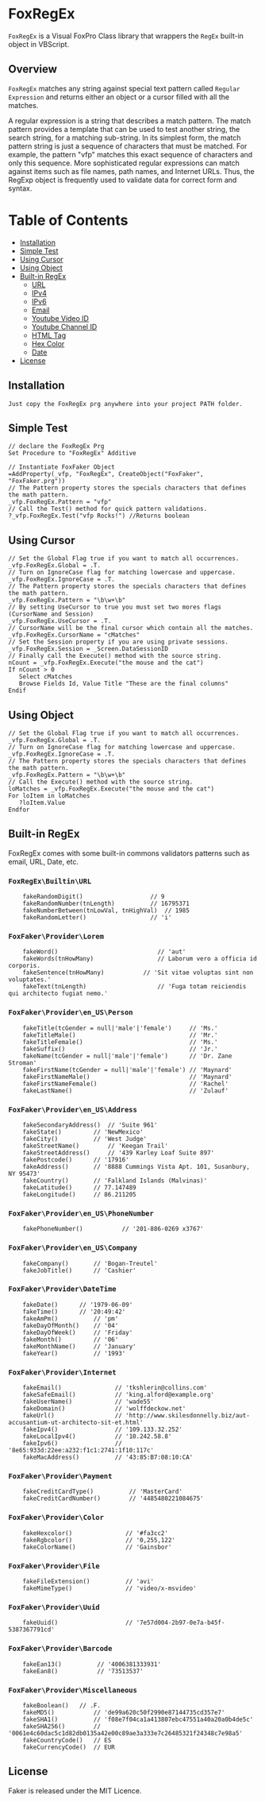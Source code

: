 # FoxRegEx

`FoxRegEx` is a Visual FoxPro Class library that wrappers the <code>RegEx</code> built-in object in VBScript.

<h2>Overview</h2>

`FoxRegEx` matches any string against special text pattern called `Regular Expression` and returns either an object or a cursor filled  with all the matches.

A regular expression is a string that describes a match pattern. The match pattern provides a template that can be used to test another string, the search string, for a matching sub-string. In its simplest form, the match pattern string is just a sequence of characters that must be matched. For example, the pattern "vfp" matches this exact sequence of characters and only this sequence. More sophisticated regular expressions can match against items such as file names, path names, and Internet URLs. Thus, the RegExp object is frequently used to validate data for correct form and syntax.

# Table of Contents

- [Installation](#installation)
- [Simple Test](#basic-usage)
- [Using Cursor](#using-cursor)
- [Using Object](#using-object)
- [Built-in RegEx](#formatters)
	- [URL](#foxregexbuiltinurl)
	- [IPv4](#foxfakerproviderlorem)
	- [IPv6](#foxfakerprovideren_usperson)
	- [Email](#foxfakerprovideren_usaddress)
	- [Youtube Video ID](#foxfakerprovideren_usphonenumber)
	- [Youtube Channel ID](#foxfakerprovideren_uscompany)
	- [HTML Tag](#foxfakerproviderdatetime)
	- [Hex Color](#foxfakerproviderinternet)
	- [Date](#foxfakerproviderpayment)
- [License](#license)


## Installation

```
Just copy the FoxRegEx prg anywhere into your project PATH folder.
```

## Simple Test
```xBase
// declare the FoxRegEx Prg
Set Procedure to "FoxRegEx" Additive

// Instantiate FoxFaker Object
=AddProperty(_vfp, "FoxRegEx", CreateObject("FoxFaker", "FoxFaker.prg"))
// The Pattern property stores the specials characters that defines the math pattern.
_vfp.FoxRegEx.Pattern = "vfp"
// Call the Test() method for quick pattern validations.
?_vfp.FoxRegEx.Test("vfp Rocks!") //Returns boolean
```
## Using Cursor

```xBase
// Set the Global Flag true if you want to match all occurrences.
_vfp.FoxRegEx.Global = .T.
// Turn on IgnoreCase flag for matching lowercase and uppercase.
_vfp.FoxRegEx.IgnoreCase = .T.
// The Pattern property stores the specials characters that defines the math pattern.
_vfp.FoxRegEx.Pattern = "\b\w+\b"
// By setting UseCursor to true you must set two mores flags (CursorName and Session)
_vfp.FoxRegEx.UseCursor = .T.
// CursorName will be the final cursor which contain all the matches.
_vfp.FoxRegEx.CursorName = "cMatches"
// Set the Session property if you are using private sessions.
_vfp.FoxRegEx.Session = _Screen.DataSessionID
// Finally call the Execute() method with the source string.
nCount = _vfp.FoxRegEx.Execute("the mouse and the cat")
If nCount > 0
   Select cMatches
   Browse Fields Id, Value Title "These are the final columns"
Endif
```
## Using Object

```xBase
// Set the Global Flag true if you want to match all occurrences.
_vfp.FoxRegEx.Global = .T.
// Turn on IgnoreCase flag for matching lowercase and uppercase.
_vfp.FoxRegEx.IgnoreCase = .T.
// The Pattern property stores the specials characters that defines the math pattern.
_vfp.FoxRegEx.Pattern = "\b\w+\b"
// Call the Execute() method with the source string.
loMatches = _vfp.FoxRegEx.Execute("the mouse and the cat")
For loItem in loMatches
   ?loItem.Value
Endfor
```

## Built-in RegEx

FoxRegEx comes with some built-in commons validators patterns such as email, URL, Date, etc.

### `FoxRegEx\Builtin\URL`
```xBase
    fakeRandomDigit()             		// 9
    fakeRandomNumber(tnLength)  		// 16795371    
    fakeNumberBetween(tnLowVal, tnHighVal) 	// 1985
    fakeRandomLetter()          		// 'i'
```
### `FoxFaker\Provider\Lorem`
```xBase
    fakeWord()                            // 'aut'
    fakeWords(tnHowMany)                  // Laborum vero a officia id corporis.
    fakeSentence(tnHowMany)  		  // 'Sit vitae voluptas sint non voluptates.'
    fakeText(tnLength)                    // 'Fuga totam reiciendis qui architecto fugiat nemo.'
```
### `FoxFaker\Provider\en_US\Person`
```xBase
    fakeTitle(tcGender = null|'male'|'female') 	   // 'Ms.'
    fakeTitleMale()                                // 'Mr.'
    fakeTitleFemale()                              // 'Ms.'
    fakeSuffix()                                   // 'Jr.'
    fakeName(tcGender = null|'male'|'female')      // 'Dr. Zane Stroman'
    fakeFirstName(tcGender = null|'male'|'female') // 'Maynard'
    fakeFirstNameMale()                            // 'Maynard'
    fakeFirstNameFemale()                          // 'Rachel'
    fakeLastName()                                 // 'Zulauf'
```
### `FoxFaker\Provider\en_US\Address`
```xBase  
    fakeSecondaryAddress()	// 'Suite 961'
    fakeState()			// 'NewMexico'    
    fakeCity()			// 'West Judge'
    fakeStreetName()		// 'Keegan Trail'
    fakeStreetAddress()		// '439 Karley Loaf Suite 897'
    fakePostcode()		// '17916'
    fakeAddress()		// '8888 Cummings Vista Apt. 101, Susanbury, NY 95473'
    fakeCountry()		// 'Falkland Islands (Malvinas)'
    fakeLatitude()		// 77.147489
    fakeLongitude()		// 86.211205
```
### `FoxFaker\Provider\en_US\PhoneNumber`
```xBase
    fakePhoneNumber()           // '201-886-0269 x3767'
```
### `FoxFaker\Provider\en_US\Company`
```xBase
    fakeCompany()		// 'Bogan-Treutel'
    fakeJobTitle()		// 'Cashier'
```
### `FoxFaker\Provider\DateTime`
```xBase
    fakeDate()		// '1979-06-09'
    fakeTime() 		// '20:49:42'
    fakeAmPm()          // 'pm'
    fakeDayOfMonth()    // '04'
    fakeDayOfWeek()     // 'Friday'
    fakeMonth()         // '06'
    fakeMonthName()     // 'January'
    fakeYear()          // '1993'
```
### `FoxFaker\Provider\Internet`
```xBase
    fakeEmail()               // 'tkshlerin@collins.com'
    fakeSafeEmail()           // 'king.alford@example.org'
    fakeUserName()            // 'wade55'
    fakeDomain()              // 'wolffdeckow.net'
    fakeUrl()                 // 'http://www.skilesdonnelly.biz/aut-accusantium-ut-architecto-sit-et.html'
    fakeIpv4()                // '109.133.32.252'
    fakeLocalIpv4()           // '10.242.58.8'
    fakeIpv6()                // '8e65:933d:22ee:a232:f1c1:2741:1f10:117c'
    fakeMacAddress()          // '43:85:B7:08:10:CA'
```
### `FoxFaker\Provider\Payment`
```xBase
    fakeCreditCardType()          // 'MasterCard'
    fakeCreditCardNumber()        // '4485480221084675'
```
### `FoxFaker\Provider\Color`
```xBase
    fakeHexcolor()               // '#fa3cc2'
    fakeRgbcolor()               // '0,255,122'
    fakeColorName()              // 'Gainsbor'
```
### `FoxFaker\Provider\File`
```xBase
    fakeFileExtension()          // 'avi'
    fakeMimeType()               // 'video/x-msvideo'
```
### `FoxFaker\Provider\Uuid`
```xBase
    fakeUuid()                   // '7e57d004-2b97-0e7a-b45f-5387367791cd'
```
### `FoxFaker\Provider\Barcode`
```xBase
    fakeEan13()          // '4006381333931'
    fakeEan8()           // '73513537'
```
### `FoxFaker\Provider\Miscellaneous`
```xBase
    fakeBoolean() 	// .F.
    fakeMD5()           // 'de99a620c50f2990e87144735cd357e7'
    fakeSHA1()          // 'f08e7f04ca1a413807ebc47551a40a20a0b4de5c'
    fakeSHA256()        // '0061e4c60dac5c1d82db0135a42e00c89ae3a333e7c26485321f24348c7e98a5'
    fakeCountryCode()   // ES
    fakeCurrencyCode()  // EUR
```
## License

Faker is released under the MIT Licence.
